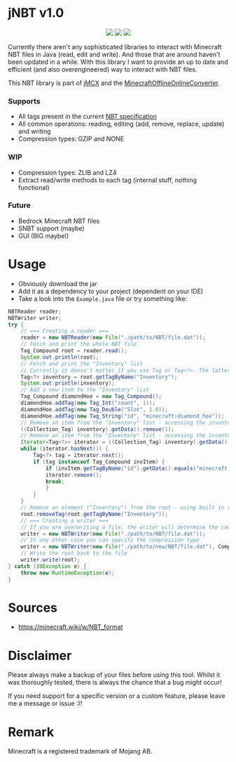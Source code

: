# jNBT v1.0
<p align="center">
  <img src="https://img.shields.io/badge/version-1.0-blue">
  <img src="https://img.shields.io/badge/minecraft-1.21.4 (Java)-green">
  <img src="https://img.shields.io/badge/java-21-red">
</p>
Currently there aren't any sophisticated libraries to interact with Minecraft NBT files in Java (read, edit and write). 
And those that are around haven't been updated in a while. 
With this library I want to provide an up to date and efficient (and also overengineered) way to interact with NBT files.

This NBT library is part of [jMCX](https://github.com/paul-eff/jMCX) and the [MinecraftOfflineOnlineConverter](https://github.com/paul-eff/MinecraftOfflineOnlineConverter).

### Supports
- All tags present in the current [NBT specification](https://minecraft.wiki/w/NBT_format)
- All common operations: reading, editing (add, remove, replace, update) and writing
- Compression types: GZIP and NONE
### WIP
- Compression types: ZLIB and LZ4
- Extract read/write methods to each tag (internal stuff, nothing functional)
### Future
- Bedrock Minecraft NBT files
- SNBT support (maybe)
- GUI (BIG maybe!)

# Usage

- Obviously download the jar
- Add it as a dependency to your project (dependent on your IDE)
- Take a look into the `Example.java` file or try something like:
```java
NBTReader reader;
NBTWriter writer;
try {
    // === Creating a reader ===
    reader = new NBTReader(new File("./path/to/NBT/file.dat"));
    // Fetch and print the whole NBT file
    Tag_Compound root = reader.read();
    System.out.println(root);
    // Fetch and print the "Inventory" list
    // Currently it doesn't matter if you use Tag or Tag<?>. The latter generates less warning though.
    Tag<?> inventory = root.getTagByName("Inventory");
    System.out.println(inventory);
    // Add a new item to the "Inventory" list
    Tag_Compound diamondHoe = new Tag_Compound();
    diamondHoe.addTag(new Tag_Int("count", 1));
    diamondHoe.addTag(new Tag_Double("Slot", 1.0));
    diamondHoe.addTag(new Tag_String("id", "minecraft:diamond_hoe"));
    // Remove an item from the "Inventory" list - accessing the inventory's data directly (getData array)
    ((Collection_Tag) inventory).getData().remove(1);
    // Remove an item from the "Inventory" list - accessing the inventory's data directly (iterator)
    Iterator<Tag<?>> iterator = ((Collection_Tag) inventory).getData().iterator();
    while (iterator.hasNext()) {
        Tag<?> tag = iterator.next();
        if (tag instanceof Tag_Compound invItem) {
            if (invItem.getTagByName("id").getData().equals("minecraft:diamond_hoe")) {
            iterator.remove();
            break;
            }
        }
    }
    // Remove an element ("Inventory") from the root - using built in remover
    root.removeTag(root.getTagByName("Inventory"));
    // === Creating a writer ===
    // If you are overwriting a file, the writer will determine the compression type automatically
    writer = new NBTWriter(new File("./path/to/NBT/file.dat"));
    // In any other case you can specify the compression type
    writer = new NBTWriter(new File("./path/to/new/NBT/file.dat"), Compression_Types.GZIP);
    // Write the root back to the file
    writer.write(root);
} catch (IOException e) {
    throw new RuntimeException(e);
}
```

# Sources
- https://minecraft.wiki/w/NBT_format

# Disclaimer
Please always make a backup of your files before using this tool.
Whilst it was thoroughly tested, there is always the chance that a bug might occur!

If you need support for a specific version or a custom feature, please leave me a message or issue :)!

# Remark
Minecraft is a registered trademark of Mojang AB.

